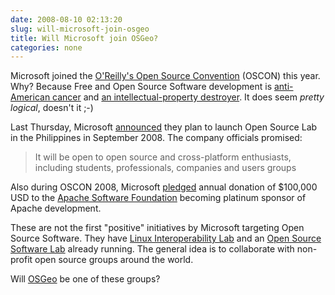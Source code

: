 ```yaml
---
date: 2008-08-10 02:13:20
slug: will-microsoft-join-osgeo
title: Will Microsoft join OSGeo?
categories: none
---
```


Microsoft joined the [O'Reilly's Open Source Convention](http://en.oreilly.com/oscon2008/) (OSCON) this year. Why? Because Free and Open Source Software development is [anti-American cancer](http://www.linux.com/feature/143771) and [an intellectual-property destroyer](http://www.oreillynet.com/manila/tim/stories/storyReader$167). It does seem _pretty logical_, doesn't it ;-)





Last Thursday, Microsoft [announced](http://www.gmanews.tv/story/112115/Microsoft-launches-open-source-lab-in-RP) they plan to launch Open Source Lab in the Philippines in September 2008. The company officials promised:





> It will be open to open source and cross-platform enthusiasts, including students, professionals, companies and users groups





Also during OSCON 2008, Microsoft [pledged](http://port25.technet.com/archive/2008/07/25/oscon2008.aspx) annual donation of $100,000 USD  to the [Apache Software Foundation](http://www.apache.org/) becoming platinum sponsor of Apache development.





These are not the first "positive" initiatives by Microsoft targeting Open Source Software. They have [Linux Interoperability Lab](http://www.microsoft.com/presspass/press/2007/sep07/09-11MSNovellLabsPR.mspx) and an [Open Source Software Lab](http://www.microsoft.com/presspass/features/2005/aug05/08-10OpenSourceLab.mspx) already running. The general idea is to collaborate with non-profit open source groups around the world.





Will [OSGeo](http://www.osgeo.org/) be one of these groups?
